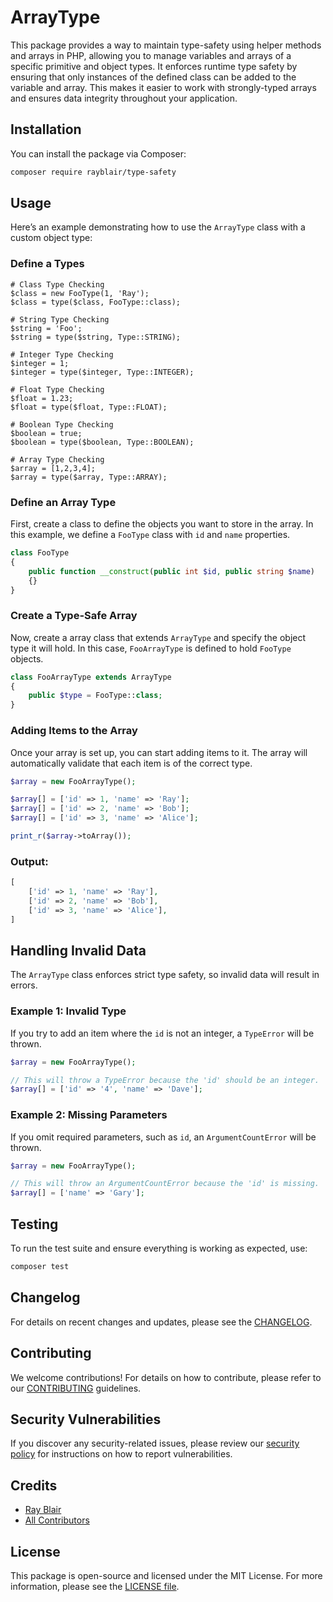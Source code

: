 # ArrayType

This package provides a way to maintain type-safety using helper methods and arrays in PHP, allowing you to manage variables and arrays of a specific primitive and object types. It enforces runtime type safety by ensuring that only instances of the defined class can be added to the variable and array. This makes it easier to work with strongly-typed arrays and ensures data integrity throughout your application.

## Installation

You can install the package via Composer:

```bash
composer require rayblair/type-safety
```

## Usage

Here’s an example demonstrating how to use the `ArrayType` class with a custom object type:

### Define a Types

```
# Class Type Checking
$class = new FooType(1, 'Ray');
$class = type($class, FooType::class);

# String Type Checking
$string = 'Foo';
$string = type($string, Type::STRING);

# Integer Type Checking
$integer = 1;
$integer = type($integer, Type::INTEGER);

# Float Type Checking
$float = 1.23;
$float = type($float, Type::FLOAT);

# Boolean Type Checking
$boolean = true;
$boolean = type($boolean, Type::BOOLEAN);

# Array Type Checking
$array = [1,2,3,4];
$array = type($array, Type::ARRAY);
```

### Define an Array Type

First, create a class to define the objects you want to store in the array. In this example, we define a `FooType` class with `id` and `name` properties.

```php
class FooType
{
    public function __construct(public int $id, public string $name)
    {}
}
```

### Create a Type-Safe Array

Now, create a array class that extends `ArrayType` and specify the object type it will hold. In this case, `FooArrayType` is defined to hold `FooType` objects.

```php
class FooArrayType extends ArrayType
{
    public $type = FooType::class;
}
```

### Adding Items to the Array

Once your array is set up, you can start adding items to it. The array will automatically validate that each item is of the correct type.

```php
$array = new FooArrayType();

$array[] = ['id' => 1, 'name' => 'Ray'];
$array[] = ['id' => 2, 'name' => 'Bob'];
$array[] = ['id' => 3, 'name' => 'Alice'];

print_r($array->toArray());
```

### Output:

```php
[
    ['id' => 1, 'name' => 'Ray'],
    ['id' => 2, 'name' => 'Bob'],
    ['id' => 3, 'name' => 'Alice'],
]
```

## Handling Invalid Data

The `ArrayType` class enforces strict type safety, so invalid data will result in errors.

### Example 1: Invalid Type

If you try to add an item where the `id` is not an integer, a `TypeError` will be thrown.

```php
$array = new FooArrayType();

// This will throw a TypeError because the 'id' should be an integer.
$array[] = ['id' => '4', 'name' => 'Dave'];
```

### Example 2: Missing Parameters

If you omit required parameters, such as `id`, an `ArgumentCountError` will be thrown.

```php
$array = new FooArrayType();

// This will throw an ArgumentCountError because the 'id' is missing.
$array[] = ['name' => 'Gary'];
```

## Testing

To run the test suite and ensure everything is working as expected, use:

```bash
composer test
```

## Changelog

For details on recent changes and updates, please see the [CHANGELOG](CHANGELOG.md).

## Contributing

We welcome contributions! For details on how to contribute, please refer to our [CONTRIBUTING](https://github.com/spatie/.github/blob/main/CONTRIBUTING.md) guidelines.

## Security Vulnerabilities

If you discover any security-related issues, please review our [security policy](../../security/policy) for instructions on how to report vulnerabilities.

## Credits

-   [Ray Blair](https://github.com/rayblair)
-   [All Contributors](../../contributors)

## License

This package is open-source and licensed under the MIT License. For more information, please see the [LICENSE file](LICENSE.md).
